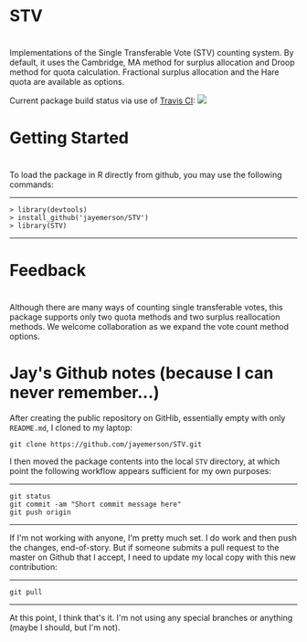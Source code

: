 # STV
#
Implementations of the Single Transferable Vote (STV) counting 
system. By default, it uses the Cambridge, MA method for surplus allocation
and Droop method for quota calculation.  Fractional surplus allocation
and the Hare quota are available as options.

Current package build status via use of
[Travis CI](https://travis-ci.org/jayemerson/STV):
<a href="https://travis-ci.org/jayemerson/STV"><img src="https://travis-ci.org/jayemerson/STV.svg?branch=master"></a>

# Getting Started
#
To load the package in R directly from github, you may use the following commands:

---
    > library(devtools)
    > install_github('jayemerson/STV')
    > library(STV)
---

# Feedback
#
Although there are many ways of counting single transferable votes, this package supports only two quota methods and two surplus reallocation methods. We welcome collaboration as we expand the vote count method options.

# Jay's Github notes (because I can never remember...)

After creating the public repository on GitHib, essentially empty
with only `README.md`, I cloned to my laptop:

    git clone https://github.com/jayemerson/STV.git
    
I then moved the package contents into the local `STV` directory,
at which point the following workflow appears sufficient for my own
purposes:

---
    git status
    git commit -am "Short commit message here"
    git push origin
---

If I'm not working with anyone, I'm pretty much set.  I do work and then
push the changes, end-of-story.  But if someone submits a pull request
to the master on Github that I accept, I need to update my local copy
with this new contribution:

---
    git pull
---

At this point, I think that's it.  I'm not using any special branches
or anything (maybe I should, but I'm not).
